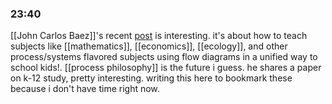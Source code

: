 ### 23:40
[[John Carlos Baez]]'s recent [post](https://johncarlosbaez.wordpress.com/2023/08/03/teaching-systems-dynamics/) is interesting. it's about how to teach subjects like [[mathematics]], [[economics]], [[ecology]], and other process/systems flavored subjects using flow diagrams in a unified way to school kids!. [[process philosophy]] is the future i guess. he shares a paper on k-12 study, pretty interesting. writing this here to bookmark these because i don't have time right now.